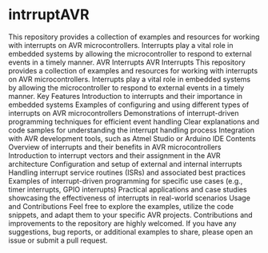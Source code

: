 # intrruptAVR
This repository provides a collection of examples and resources for working with interrupts on AVR microcontrollers. Interrupts play a vital role in embedded systems by allowing the microcontroller to respond to external events in a timely manner.
AVR Interrupts
AVR Interrupts This repository provides a collection of examples and resources for working with interrupts on AVR microcontrollers. Interrupts play a vital role in embedded systems by allowing the microcontroller to respond to external events in a timely manner.  Key Features Introduction to interrupts and their importance in embedded systems Examples of configuring and using different types of interrupts on AVR microcontrollers Demonstrations of interrupt-driven programming techniques for efficient event handling Clear explanations and code samples for understanding the interrupt handling process Integration with AVR development tools, such as Atmel Studio or Arduino IDE Contents Overview of interrupts and their benefits in AVR microcontrollers Introduction to interrupt vectors and their assignment in the AVR architecture Configuration and setup of external and internal interrupts Handling interrupt service routines (ISRs) and associated best practices Examples of interrupt-driven programming for specific use cases (e.g., timer interrupts, GPIO interrupts) Practical applications and case studies showcasing the effectiveness of interrupts in real-world scenarios Usage and Contributions Feel free to explore the examples, utilize the code snippets, and adapt them to your specific AVR projects. Contributions and improvements to the repository are highly welcomed. If you have any suggestions, bug reports, or additional examples to share, please open an issue or submit a pull request.
